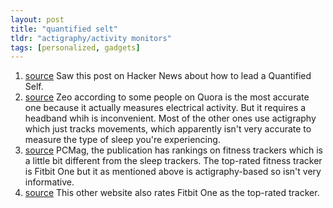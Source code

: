 ```yaml
---
layout: post
title: "quantified selt"
tldr: "actigraphy/activity monitors"
tags: [personalized, gadgets]
---
```


[1]: http://technori.com/2013/04/4281-the-beginners-guide-to-quantified-self-plus-a-list-of-the-best-personal-data-tools-out-there/
[2]: http://www.quora.com/Healthcare-Technology-Digital-Health/What-is-the-best-sleep-measurement-device-and-or-app 
[3]: http://www.pcmag.com/article2/0,2817,2404445,00.asp 
[4]: http://thewirecutter.com/reviews/the-best-fitness-tracker-is-the-fitbit-one/

1. [source][1] Saw this post on Hacker News about how to lead a Quantified Self.
2. [source][2] Zeo according to some people on Quora is the most accurate one because it actually measures electrical activity. But it requires a headband whih is inconvenient. Most of the other ones use actigraphy which just tracks movements, which apparently isn't very accurate to measure the type of sleep you're experiencing.
3. [source][3] PCMag, the publication has rankings on fitness trackers which is a little bit different from the sleep trackers. The top-rated fitness tracker is Fitbit One but it as mentioned above is actigraphy-based so isn't very informative.
4. [source][4] This other website also rates Fitbit One as the top-rated tracker.

